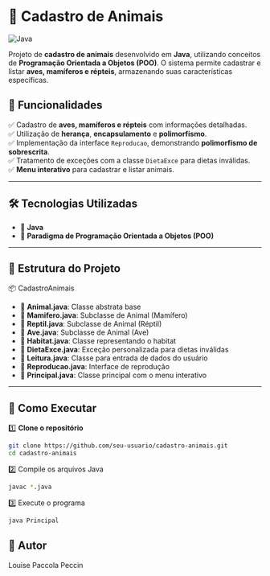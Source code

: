 # 🐾 Cadastro de Animais  

![Java](https://img.shields.io/badge/Java-ED8B00?style=for-the-badge&logo=java&logoColor=white)

Projeto de **cadastro de animais** desenvolvido em **Java**, utilizando conceitos de **Programação Orientada a Objetos (POO)**. O sistema permite cadastrar e listar **aves, mamíferos e répteis**, armazenando suas características específicas.

## 📌 Funcionalidades  
✅ Cadastro de **aves, mamíferos e répteis** com informações detalhadas.  
✅ Utilização de **herança**, **encapsulamento** e **polimorfismo**.  
✅ Implementação da interface `Reproducao`, demonstrando **polimorfismo de sobrescrita**.  
✅ Tratamento de exceções com a classe `DietaExce` para dietas inválidas.  
✅ **Menu interativo** para cadastrar e listar animais.  

---

## 🛠 Tecnologias Utilizadas  
- 🚀 **Java**  
- 📌 **Paradigma de Programação Orientada a Objetos (POO)**  

---

## 📂 Estrutura do Projeto  

📦 CadastroAnimais
- 📜 **Animal.java**: Classe abstrata base
- 📜 **Mamifero.java**: Subclasse de Animal (Mamífero)
- 📜 **Reptil.java**: Subclasse de Animal (Réptil)
- 📜 **Ave.java**: Subclasse de Animal (Ave)
- 📜 **Habitat.java**: Classe representando o habitat
- 📜 **DietaExce.java**: Exceção personalizada para dietas inválidas
- 📜 **Leitura.java**: Classe para entrada de dados do usuário
- 📜 **Reproducao.java**: Interface de reprodução
- 📜 **Principal.java**: Classe principal com o menu interativo


---

## 🚀 Como Executar  

1️⃣ **Clone o repositório**  
```sh
git clone https://github.com/seu-usuario/cadastro-animais.git
cd cadastro-animais

```
2️⃣ Compile os arquivos Java
```sh
javac *.java
```
3️⃣ Execute o programa
```sh
java Principal
```
## 👤 Autor
Louise Paccola Peccin
